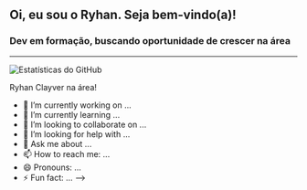 ## Oi, eu sou o Ryhan. Seja bem-vindo(a)!
### Dev em formação, buscando oportunidade de crescer na área 
---

![Estatísticas do GitHub](https://github-readme-stats.vercel.app/api?username=ryhanclayver&show_icons=true&theme=dark)

Ryhan Clayver na área!
- 🔭 I’m currently working on ...
- 🌱 I’m currently learning ...
- 👯 I’m looking to collaborate on ...
- 🤔 I’m looking for help with ...
- 💬 Ask me about ...
- 📫 How to reach me: ...
- 😄 Pronouns: ...
- ⚡ Fun fact: ...
-->
